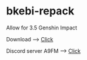 # bkebi-repack
Allow for 3.5 Genshin Impact

Download --> [Click](https://github.com/a9fm/bkebi-repack/releases/tag/Release)

Discord server A9FM --> [Click](https://discord.gg/75Rhe6VhQ6)
